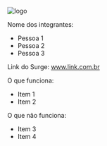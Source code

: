 ![logo](https://user-images.githubusercontent.com/83131771/163080427-decc333c-04ae-4654-a8fc-11b31fc20029.png)


Nome dos integrantes: 
- Pessoa 1
- Pessoa 2
- Pessoa 3

Link do Surge: www.link.com.br

O que funciona:
- Item 1
- Item 2

O que não funciona: 
- Item 3
- Item 4
